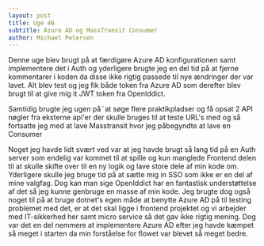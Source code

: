 ```yaml
---
layout: post
title: Uge 46
subtitle: Azure AD og MassTransit Consumer
author: Michael Petersen
---
```

Denne uge blev brugt på at færdigøre Azure AD konfigurationen samt implementere det i Auth og yderligere brugte jeg
en del tid på at fjerne kommentarer i koden da disse ikke rigtig passede til nye ændringer der var lavet. 
Alt blev test og jeg fik både token fra Azure AD som derefter blev brugt til at give mig it JWT token fra OpenIddict.

Samtidig brugte jeg ugen på¨at søge flere praktikpladser og få opsat 2 API nøgler fra eksterne api'er der skulle bruges
til at teste URL's med og så fortsatte jeg med at lave Masstransit hvor jeg påbegyndte at lave en Consumer

Noget jeg havde lidt svært ved var at jeg havde brugt så lang tid på en Auth server som endelig var kommet til at spille
og kun manglede Frontend delen til at skulle skifte over til en ny logik og lave store dele af min kode om. Yderligere
skulle jeg bruge tid på at sætte mig in SSO som ikke er en del af mine valgfag. Dog kan man sige OpenIddict har en
fantastisk understøttelse af det så jeg kunne genbruge en masse af min kode. Jeg brugte dog også noget til på at 
bruge dotnet's egen måde at benytte Azure AD på til testing problemet med det, er at det skal ligge i frontend 
projektet og vi arbejder med IT-sikkerhed her samt micro service så det gav ikke rigtig mening. Dog var det en del
nemmere at implementere Azure AD efter jeg havde kæmpet så meget i starten da min forståelse for flowet var blevet
så meget bedre.
